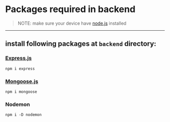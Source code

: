 # Packages required in backend
> NOTE: make sure your device have [node.js](https://nodejs.org/en/) installed
---
## install following packages at `backend` directory:

### [Express.js](https://expressjs.com/)
```
npm i express
```
### [Mongoose.js](https://mongoosejs.com/)
```
npm i mongoose
```
### Nodemon
```
npm i -D nodemon
```
